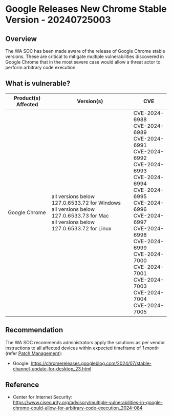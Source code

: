 # Google Releases New Chrome Stable Version - 20240725003

## Overview

The WA SOC has been made aware of the release of Google Chrome stable versions. These are critical to mitigate multiple vulnerabilities discovered in Google Chrome that in the most severe case would allow a threat actor to perform arbitrary code execution.

## What is vulnerable?

| Product(s) Affected | Version(s)                                                                                               | CVE                                                                                                                                       |
| ------------------- | -------------------------------------------------------------------------------------------------------- | ----------------------------------------------------------------------------------------------------------------------------------------- |
| Google Chrome      | all versions below 127.0.6533.72 for Windows </br> all versions below 127.0.6533.73 for Mac </br> all versions below 127.0.6533.72 for Linux | CVE-2024-6988 </br> CVE-2024-6989 </br> CVE-2024-6991 </br> CVE-2024-6992 </br> CVE-2024-6993 </br> CVE-2024-6994 </br> CVE-2024-6995 </br> CVE-2024-6996 </br> CVE-2024-6997 </br> CVE-2024-6998 </br> CVE-2024-6999 </br> CVE-2024-7000 </br> CVE-2024-7001 </br> CVE-2024-7003 </br> CVE-2024-7004 </br> CVE-2024-7005 |

## Recommendation

The WA SOC recommends administrators apply the solutions as per vendor instructions to all affected devices within expected timeframe of *1 month* (refer [Patch Management](../guidelines/patch-management.md)):

- Google: <https://chromereleases.googleblog.com/2024/07/stable-channel-update-for-desktop_23.html>

## Reference

- Center for Internet Security: <https://www.cisecurity.org/advisory/multiple-vulnerabilities-in-google-chrome-could-allow-for-arbitrary-code-execution_2024-084>
